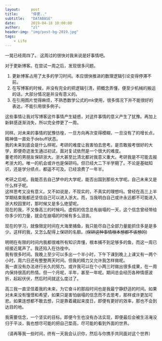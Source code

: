 ```yaml
---
layout:     post
title:      "停更.."
subtitle:   "DATABASE"
date:       2019-04-18 10:00:00
author:     "zl"
header-img: "img/post-bg-2019.jpg"
tags:
    - Life
---
```


一晃已经周四了。
这周过的很快对我来说是好事情吧。

对于更新博客。在尝试一周之后，发现很多问题。    
1. 更新博客占用了太多的学习时间。本应很快推进的数理逻辑引论变得停滞不前。
2. 在写博客的时候，并没有完全的把逻辑引清，把概念弄懂，便至少机械的搬运的话，大部分情况是并没有意义的。
3. 在引用图片觉得麻烦，不熟悉数学公式的mk使用，很多情况下并不能很好的表达，不能引用很多例子。

这些事情让我对写博客这件事情产生疑惑，对这件事情的意义产生了犹豫。再加上新鲜感逐渐消失，所以完全停更了一周。

同样。对未来的事情的犹豫彷徨，一旦方向再次变得模糊，一旦没有了的增长点，精神值一直处于debuff状态。    
我的未来到底会是什么样呢。考研的难度让我害怕去思考。是否敢报考很好的大学，即便奇迹发生通过初试，面对复试依然是一个很大的难度。  
董老师的男朋友保研浙大。浙大甚至比清北都对我意义重大。考研我是不可能去报考浙大的。唯一的机会或许也是保研吗。但已经大二下半学期了。不论是基础知识，还是学分绩点，都遥不可及。已经浪费了一年半。

考研之后呢。我能否去自己梦中的大学呢，能否出国到那些大学呢。自己未来又是什么样子呢。    
这样思考又没有意义。又不如说是，不现实的，不真实的理想吗。曾经在高三上半学期结束我都还坚信自己可以进入浙大。而，当我明白自己或许永远都不可能进入浙大校园里时，那时候又是多么绝望呢。    
现在的我，不又像高三的时候吗。虚假的信念总有崩塌的一天，这个信念曾经带给你多少的力量，就会在崩塌的时候有多么沮丧。

现在的学习，就像限定时间在大海里捕鱼，我只能尽自己全部力量能抓住多是是多少。这样的我，又怎么配得上保研的名额。(~~保研这种事情根本想都不该想的~~)

明明在有限的时间内我都很难所有知识弄懂，根本捕不到足够多的鱼，而这一周已经接近尾声了。我还陷入在彷徨中。    
我有很多时间。我晚上至少可以多出一个半小时，下午下课到晚上上课又有一两个小时，周六日还有整整两天时间。但我的精力又允许我怎样做呢。  
我一直没有办法进行长久的努力。或许我可以在个小两三时做出很多成果，在一周内保持很高的热情。但一个月呢，半年，甚至一年呢。期间总会经历各种情感波折，起起伏伏，然后时间就这么度过了。

高三我一直坚信着我的未来，为它奋斗的那段时间也是我最宁静舒适的时间。如果对未来没有憧憬和希望，如果只是害怕崩塌的信念而不去思考，那样或许更加可悲。如果连想都不敢去想，只是靠着藏起来度日，即便有更好的效率，那也不会到达目的地。

我需要信念，一个坚实的目标。即便今生也没有办法实现，即便最后会被生活淹没归于平淡，我也想尽可能的把自己垫高，尽可能的看到外面的世界。

（请再等我一些时间，终有一天我会认识你，然后与你携手共同面对这个世界）
